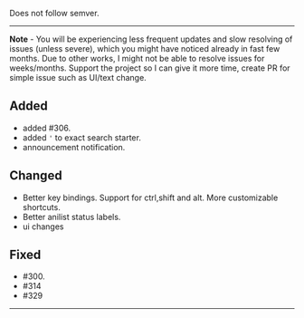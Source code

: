 Does not follow semver.

---
**Note** - You will be experiencing less frequent updates and slow resolving of issues (unless severe), which you might have noticed already in fast few months. Due to other works, I might not be able to resolve issues for weeks/months. Support the project so I can give it more time, create PR for simple issue such as UI/text change.

## Added

- added #306.
- added `'` to exact search starter.
- announcement notification.

## Changed

- Better key bindings. Support for ctrl,shift and alt. More customizable shortcuts.
- Better anilist status labels.
- ui changes

## Fixed

- #300.
- #314
- #329

---

